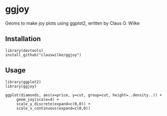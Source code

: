 # ggjoy
Geoms to make joy plots using ggplot2, written by Claus O. Wilke


## Installation

    library(devtools)
    install_github("clauswilke/ggjoy")

## Usage

    library(ggplot2)
    library(ggjoy)
    
    ggplot(diamonds, aes(x=price, y=cut, group=cut, height=..density..)) +
         geom_joy(scale=4) +
         scale_y_discrete(expand=c(0,0)) +
         scale_x_continuous(expand=c(0,0))
 
